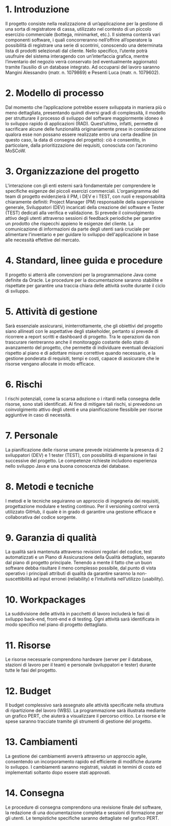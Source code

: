 # 1. Introduzione
Il progetto consiste nella realizzazione di un’applicazione per la gestione di una sorta di registratore di cassa, utilizzato nel contesto di un piccolo esercizio commerciale (bottega, minimarket, etc.).
Il sistema conterrà vari componenti software, i quali concorreranno nell’offrire all’operatore la possibilità di registrare una serie di scontrini, conoscendo una determinata lista di prodotti selezionati dal cliente.
Nello specifico, l’utente potrà usufruire del sistema interagendo con un’interfaccia grafica, mentre l’inventario del negozio verrà conservato (ed eventualmente aggiornato) tramite l’ausilio di un database integrato.
Ad occuparsi del lavoro saranno Mangini Alessandro (matr. n. 1079869) e Pesenti Luca (matr. n. 1079602).

# 2. Modello di processo
Dal momento che l’applicazione potrebbe essere sviluppata in maniera più o meno dettagliata, presentando quindi diversi gradi di complessità, il modello per strutturare il processo di sviluppo del software maggiormente idoneo è lo sviluppo rapido di applicazioni (RAD).
Quest’ultimo, infatti, permette di sacrificare alcune delle funzionalità originariamente prese in considerazione qualora esse non possano essere realizzate entro una certa deadline (in questo caso, la data di consegna del progetto): ciò è consentito, in particolare, dalla prioritizzazione dei requisiti, conosciuta con l’acronimo MoSCoW.

# 3. Organizzazione del progetto
L'interazione con gli enti esterni sarà fondamentale per comprendere le specifiche esigenze dei piccoli esercizi commerciali. 
L'organigramma del team di progetto evidenzierà il PM, i DEV e i TEST, con ruoli e responsabilità chiaramente definiti: Project Manager (PM) responsabile della supervisione generale, Sviluppatori (DEV) incaricati della creazione del software e Tester (TEST) dedicati alla verifica e validazione. 
Si prevede il coinvolgimento attivo degli utenti attraverso sessioni di feedback periodiche per garantire un prodotto che rispecchi appieno le esigenze del cliente.
La comunicazione di informazioni da parte degli utenti sarà cruciale per alimentare l'inventario e per guidare lo sviluppo dell'applicazione in base alle necessità effettive del mercato.

# 4. Standard, linee guida e procedure
Il progetto si atterrà alle convenzioni per la programmazione Java come definite da Oracle. 
Le procedure per la documentazione saranno stabilite e rispettate per garantire una traccia chiara delle attività svolte durante il ciclo di sviluppo.

# 5. Attività di gestione
Sarà essenziale assicurarsi, ininterrottamente, che gli obiettivi del progetto siano allineati con le aspettative degli stakeholder, pertanto si prevede di ricorrere a report scritti e dashboard di progetto.
Tra le operazioni da non trascurare rientreranno anche il monitoraggio costante dello stato di avanzamento del progetto, che permette di individuare eventuali deviazioni rispetto al piano e di adottare misure correttive quando necessario, e la gestione ponderata di requisiti, tempi e costi, capace di assicurare che le risorse vengano allocate in modo efficace.

# 6. Rischi
I rischi potenziali, come la scarsa adozione o i ritardi nella consegna delle risorse, sono stati identificati. 
Al fine di mitigare tali rischi, si prevedono un coinvolgimento attivo degli utenti e una pianificazione flessibile per risorse aggiuntive in caso di necessità.

# 7. Personale
La pianificazione delle risorse umane prevede inizialmente la presenza di 2 sviluppatori (DEV) e 1 tester (TEST), con possibilità di espansione in fasi successive del progetto. 
Le competenze richieste includono esperienza nello sviluppo Java e una buona conoscenza dei database.

# 8. Metodi e tecniche
I metodi e le tecniche seguiranno un approccio di ingegneria dei requisiti, progettazione modulare e testing continuo. 
Per il versioning control verrà utilizzato GitHub, il quale è in grado di garantire una gestione efficace e collaborativa del codice sorgente.

# 9. Garanzia di qualità
La qualità sarà mantenuta attraverso revisioni regolari del codice, test automatizzati e un Piano di Assicurazione della Qualità dettagliato, separato dal piano di progetto principale. 
Tenendo a mente il fatto che un buon software debba risultare il meno complesso possibile, dal punto di vista operativo i principali attributi di qualità da garantire saranno la non-suscettibilità ad input erronei (reliability) e l’intuitività nell’utilizzo (usability).

# 10. Workpackages
La suddivisione delle attività in pacchetti di lavoro includerà le fasi di sviluppo back-end, front-end e di testing. 
Ogni attività sarà identificata in modo specifico nel piano di progetto dettagliato.

# 11. Risorse
Le risorse necessarie comprendono hardware (server per il database, stazioni di lavoro per il team) e personale (sviluppatori e tester) durante tutte le fasi del progetto.

# 12. Budget
Il budget complessivo sarà assegnato alle attività specificate nella struttura di ripartizione del lavoro (WBS). 
La programmazione sarà illustrata mediante un grafico PERT, che aiuterà a visualizzare il percorso critico. 
Le risorse e le spese saranno tracciate tramite gli strumenti di gestione del progetto.

# 13. Cambiamenti
La gestione dei cambiamenti avverrà attraverso un approccio agile, consentendo un incorporamento rapido ed efficiente di modifiche durante lo sviluppo. 
I cambiamenti saranno registrati, valutati in termini di costo ed implementati soltanto dopo essere stati approvati.

# 14. Consegna
Le procedure di consegna comprendono una revisione finale del software, la redazione di una documentazione completa e sessioni di formazione per gli utenti. 
Le tempistiche specifiche saranno dettagliate nel grafico PERT.
